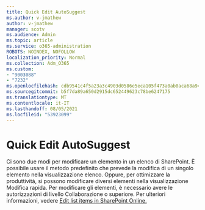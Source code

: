 ```yaml
---
title: Quick Edit AutoSuggest
ms.author: v-jmathew
author: v-jmathew
manager: scotv
ms.audience: Admin
ms.topic: article
ms.service: o365-administration
ROBOTS: NOINDEX, NOFOLLOW
localization_priority: Normal
ms.collection: Adm_O365
ms.custom:
- "9003088"
- "7232"
ms.openlocfilehash: cdb9541c4f5a23a3c4903d0586e5eca105f473a0ab0aca68a948fdcac2363edd
ms.sourcegitcommit: b5f7da89a650d2915dc652449623c78be6247175
ms.translationtype: MT
ms.contentlocale: it-IT
ms.lasthandoff: 08/05/2021
ms.locfileid: "53923099"
---
```

# <a name="quick-edit-autosuggest"></a>Quick Edit AutoSuggest

Ci sono due modi per modificare un elemento in un elenco di SharePoint. È possibile usare il metodo predefinito che prevede la modifica di un singolo elemento nella visualizzazione elenco. Oppure, per ottimizzare la produttività, si possono modificare diversi elementi nella visualizzazione Modifica rapida. Per modificare gli elementi, è necessario avere le autorizzazioni di livello Collaborazione o superiore. Per ulteriori informazioni, vedere [Edit list items in SharePoint Online.](https://support.microsoft.com/office/dac1a1c3-a80b-4082-ba57-715cf613d0f7)
